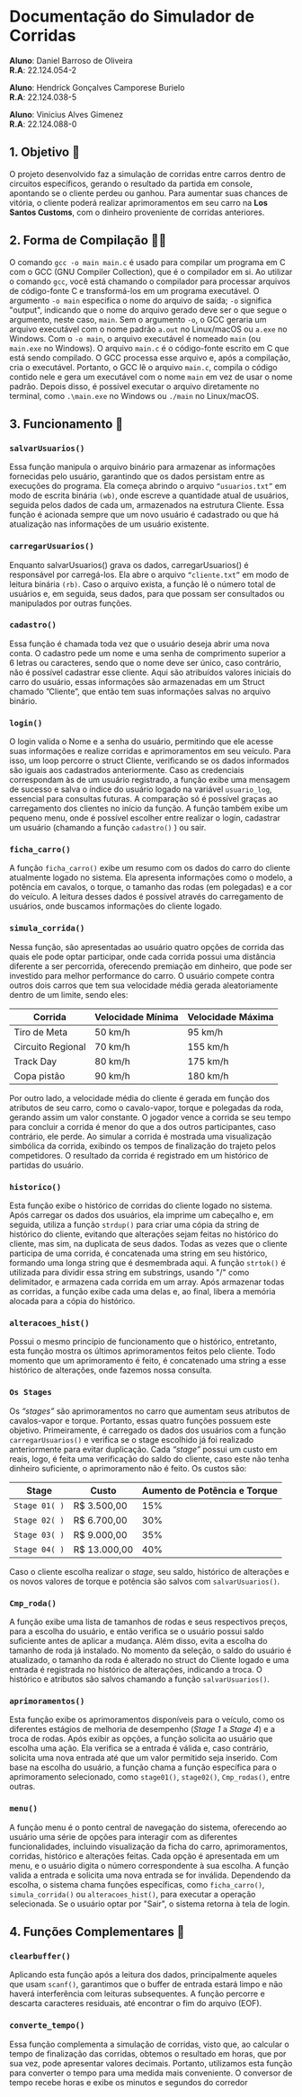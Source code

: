 # Documentação do Simulador de Corridas

**Aluno**: Daniel Barroso de Oliveira  
**R.A**: 22.124.054-2  

**Aluno**: Hendrick Gonçalves Camporese Burielo  
**R.A**: 22.124.038-5  

**Aluno**: Vinicius Alves Gimenez  
**R.A**: 22.124.088-0  

## 1. Objetivo 🎯

O projeto desenvolvido faz a simulação de corridas entre carros dentro de circuitos específicos, gerando o resultado da partida em console, apontando se o cliente perdeu ou ganhou. Para aumentar suas chances de vitória, o cliente poderá realizar aprimoramentos em seu carro na **Los Santos Customs**, com o dinheiro proveniente de corridas anteriores. 

## 2. Forma de Compilação 👨‍💻

O comando `gcc -o main main.c` é usado para compilar um programa em C com o GCC (GNU Compiler Collection), que é o compilador em si. Ao utilizar o comando `gcc`, você está chamando o compilador para processar arquivos de código-fonte C e transformá-los em um programa executável. O argumento `-o main` especifica o nome do arquivo de saída; `-o` significa "output", indicando que o nome do arquivo gerado deve ser o que segue o argumento, neste caso, `main`. Sem o argumento `-o`, o GCC geraria um arquivo executável com o nome padrão `a.out` no Linux/macOS ou `a.exe` no Windows. Com o `-o main`, o arquivo executável é nomeado `main` (ou `main.exe` no Windows). O arquivo `main.c` é o código-fonte escrito em C que está sendo compilado. O GCC processa esse arquivo e, após a compilação, cria o executável. Portanto, o GCC lê o arquivo `main.c`, compila o código contido nele e gera um executável com o nome `main` em vez de usar o nome padrão. Depois disso, é possível executar o arquivo diretamente no terminal, como `.\main.exe` no Windows ou `./main` no Linux/macOS.

## 3. Funcionamento 🧩

### `salvarUsuarios()`

Essa função manipula o arquivo binário para armazenar as informações fornecidas pelo usuário, garantindo que os dados persistam entre as execuções do programa. Ela começa abrindo o arquivo `“usuarios.txt”` em modo de escrita binária `(wb)`, onde escreve a quantidade atual de usuários, seguida pelos dados de cada um, armazenados na estrutura Cliente. Essa função é acionada sempre que um novo usuário é cadastrado ou que há atualização nas informações de um usuário existente.

### `carregarUsuarios()`

Enquanto salvarUsuarios() grava os dados, carregarUsuarios() é responsável por carregá-los. Ela abre o arquivo `“cliente.txt”` em modo de leitura binária `(rb)`. Caso o arquivo exista, a função lê o número total de usuários e, em seguida, seus dados, para que possam ser consultados ou manipulados por outras funções.

### `cadastro()`

Essa função é chamada toda vez que o usuário deseja abrir uma nova conta. O cadastro pede um nome e uma senha de comprimento superior a 6 letras ou caracteres, sendo que o nome deve ser único, caso contrário, não é possível cadastrar esse cliente. Aqui são atribuídos valores iniciais do carro do usuário, essas informações são armazenadas em um Struct chamado ”Cliente”, que então tem suas informações salvas no arquivo binário.

### `login()`

O login valida o Nome e a senha do usuário, permitindo que ele acesse suas informações e realize corridas e aprimoramentos em seu veículo. Para isso, um loop percorre o struct Cliente, verificando se os dados informados são iguais aos cadastrados anteriormente. Caso as credenciais correspondam às de um usuário registrado, a função exibe uma mensagem de sucesso e salva o índice do usuário logado na variável `usuario_log`, essencial para consultas futuras. A comparação só é possível graças ao carregamento dos clientes no início da função. A função também exibe um pequeno menu, onde é possível escolher entre realizar o login, cadastrar um usuário (chamando a função `cadastro()` ) ou sair.

### `ficha_carro()`

A função `ficha_carro()` exibe um resumo com os dados do carro do cliente atualmente logado no sistema. Ela apresenta informações como o modelo, a potência em cavalos, o torque, o tamanho das rodas (em polegadas) e a cor do veículo. A leitura desses dados é possível através do carregamento de usuários, onde buscamos informações do cliente logado.

### `simula_corrida()`

Nessa função, são apresentadas ao usuário quatro opções de corrida das quais ele pode optar participar, onde cada corrida possui uma distância diferente a ser percorrida, oferecendo premiação em dinheiro, que pode ser investido para melhor performance do carro. O usuário compete contra outros dois carros que tem sua velocidade média gerada aleatoriamente dentro de um limite, sendo eles:

| Corrida         | Velocidade Mínima | Velocidade Máxima |
|-----------------|-------------------|-------------------|
| Tiro de Meta| 50 km/h           | 95 km/h          |
| Circuito Regional | 70 km/h           | 155 km/h         |
| Track Day| 80 km/h           | 175 km/h         |
| Copa pistão  | 90 km/h           | 180 km/h         |

Por outro lado, a velocidade média do cliente é gerada em função dos atributos de seu carro, como o cavalo-vapor, torque e polegadas da roda, gerando assim um valor constante. O jogador vence a corrida se seu tempo para concluir a corrida é menor do que a dos outros participantes, caso contrário, ele perde. Ao simular a corrida é mostrada uma visualização simbólica da corrida, exibindo os tempos de finalização do trajeto pelos competidores. O resultado da corrida é registrado em um histórico de partidas do usuário. 

### `historico()`

Esta função exibe o histórico de corridas do cliente logado no sistema. Após carregar os dados dos usuários, ela imprime um cabeçalho e, em seguida, utiliza a função `strdup()` para criar uma cópia da string de histórico do cliente, evitando que alterações sejam feitas no histórico do cliente, mas sim, na duplicata de seus dados. Todas as vezes que o cliente participa de uma corrida, é concatenada uma string em seu histórico, formando uma longa string que é desmembrada aqui. A função `strtok()` é utilizada para dividir essa string em substrings, usando "/" como delimitador, e armazena cada corrida em um array. Após armazenar todas as corridas, a função exibe cada uma delas e, ao final, libera a memória alocada para a cópia do histórico. 

### `alteracoes_hist()`

Possui o mesmo princípio de funcionamento que o histórico, entretanto, esta função mostra os últimos aprimoramentos feitos pelo cliente. Todo momento que um aprimoramento é feito, é concatenado uma string a esse histórico de alterações, onde fazemos nossa consulta.

### `Os Stages`

Os *“stages”* são aprimoramentos no carro que aumentam seus atributos de cavalos-vapor e torque. Portanto, essas quatro funções possuem este objetivo. Primeiramente, é carregado os dados dos usuários com a função `carregarUsuarios()` e verifica se o stage escolhido já foi realizado anteriormente para evitar duplicação. Cada *“stage”* possui um custo em reais, logo, é feita uma verificação do saldo do cliente, caso este não tenha dinheiro suficiente, o aprimoramento não é feito. Os custos são:

| Stage   | Custo       | Aumento de Potência e Torque |
|---------|-------------|------------------------------|
| `Stage 01( )`| R$ 3.500,00 | 15%                          |
| `Stage 02( )`| R$ 6.700,00 | 30%                          |
| `Stage 03( )`| R$ 9.000,00 | 35%                          |
| `Stage 04( )`| R$ 13.000,00| 40%                          |

Caso o cliente escolha realizar o *stage*, seu saldo, histórico de alterações e os novos valores de torque e potência são salvos com `salvarUsuarios()`.

### `Cmp_roda()`

A função exibe uma lista de tamanhos de rodas e seus respectivos preços, para a escolha do usuário, e então verifica se o usuário possui saldo suficiente antes de aplicar a mudança. Além disso, evita a escolha do tamanho de roda já instalado. No momento da seleção, o saldo do usuário é atualizado, o tamanho da roda é alterado no struct do Cliente logado e uma entrada é registrada no histórico de alterações, indicando a troca. O histórico e atributos são salvos chamando a função `salvarUsuarios()`.

### `aprimoramentos()`

Esta função exibe os aprimoramentos disponíveis para o veículo, como os diferentes estágios de melhoria de desempenho (*Stage 1* a *Stage 4*) e a troca de rodas. Após exibir as opções, a função solicita ao usuário que escolha uma ação. Ela verifica se a entrada é válida e, caso contrário, solicita uma nova entrada até que um valor permitido seja inserido. Com base na escolha do usuário, a função chama a função específica para o aprimoramento selecionado, como `stage01()`, `stage02()`, `Cmp_rodas()`, entre outras. 

### `menu()`
A função menu é o ponto central de navegação do sistema, oferecendo ao usuário uma série de opções para interagir com as diferentes funcionalidades, incluindo visualização da ficha do carro, aprimoramentos, corridas, histórico e alterações feitas. Cada opção é apresentada em um menu, e o usuário digita o número correspondente à sua escolha. A função valida a entrada e solicita uma nova entrada se for inválida. Dependendo da escolha, o sistema chama funções específicas, como `ficha_carro()`, `simula_corrida()` ou `alteracoes_hist()`, para executar a operação selecionada. Se o usuário optar por "Sair", o sistema retorna à tela de login. 

## 4. Funções Complementares 🧩

### `clearbuffer()`

Aplicando esta função após a leitura dos dados, principalmente aqueles que usam `scanf()`, garantimos que o buffer de entrada estará limpo e não haverá interferência com leituras subsequentes. A função percorre e descarta caracteres residuais, até encontrar o fim do arquivo (EOF).

### `converte_tempo()`
Essa função complementa a simulação de corridas, visto que, ao calcular o tempo de finalização das corridas, obtemos o resultado em horas, que por sua vez, pode apresentar valores decimais. Portanto, utilizamos esta função para converter o tempo para uma medida mais conveniente. O conversor de tempo recebe horas e exibe os minutos e segundos do corredor